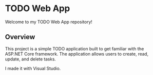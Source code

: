 # TODO Web App

Welcome to my TODO Web App repository!

## Overview

This project is a simple TODO application built to get familiar with the ASP.NET Core framework. The application allows users to create, read, update, and delete tasks. 

I made it with Visual Studio.
